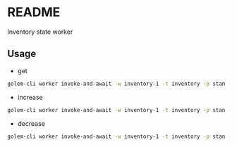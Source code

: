 # README

Inventory state worker



## Usage

- get

```sh
golem-cli worker invoke-and-await -w inventory-1 -t inventory -p stan -f stan:inventory/api/get -j '["123"]'
```

- increase

```sh
golem-cli worker invoke-and-await -w inventory-1 -t inventory -p stan -f stan:inventory/api/increase -j '["123", 42]'
```

- decrease

```sh
golem-cli worker invoke-and-await -w inventory-1 -t inventory -p stan -f stan:inventory/api/increase -j '["123", 21]'
```
